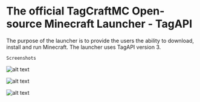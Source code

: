 # The official TagCraftMC Open-source Minecraft Launcher - TagAPI
The purpose of the launcher is to provide the users the ability to download, install and run Minecraft. The launcher uses TagAPI version 3.

```Screenshots```

![alt text](https://github.com/ammarx/TagLauncher_3/raw/master/_html_/run.png "Minecraft launched")

![alt text](https://github.com/ammarx/TagLauncher_3/raw/master/_html_/install.png "New version installation")

![alt text](https://github.com/ammarx/TagLauncher_3/raw/master/_html_/overview.png "Overview")


